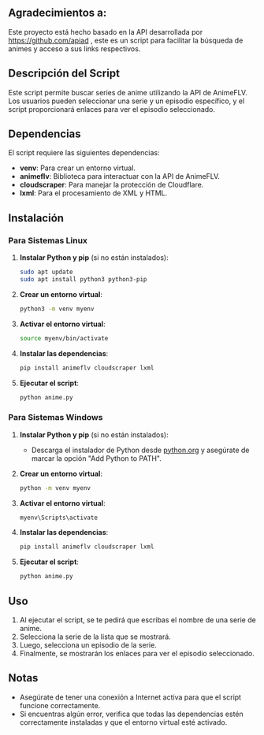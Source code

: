 ## Agradecimientos a:
Este proyecto está hecho basado en la API desarrollada por https://github.com/apiad , este es un script para facilitar la búsqueda de animes y acceso a sus links respectivos.

## Descripción del Script

Este script permite buscar series de anime utilizando la API de AnimeFLV. Los usuarios pueden seleccionar una serie y un episodio específico, y el script proporcionará enlaces para ver el episodio seleccionado.

## Dependencias

El script requiere las siguientes dependencias:

- **venv**: Para crear un entorno virtual.
- **animeflv**: Biblioteca para interactuar con la API de AnimeFLV.
- **cloudscraper**: Para manejar la protección de Cloudflare.
- **lxml**: Para el procesamiento de XML y HTML.

## Instalación

### Para Sistemas Linux

1. **Instalar Python y pip** (si no están instalados):
   ```bash
   sudo apt update
   sudo apt install python3 python3-pip
   ```

2. **Crear un entorno virtual**:
   ```bash
   python3 -m venv myenv
   ```

3. **Activar el entorno virtual**:
   ```bash
   source myenv/bin/activate
   ```

4. **Instalar las dependencias**:
   ```bash
   pip install animeflv cloudscraper lxml
   ```

5. **Ejecutar el script**:
   ```bash
   python anime.py
   ```

### Para Sistemas Windows

1. **Instalar Python y pip** (si no están instalados):
   - Descarga el instalador de Python desde [python.org](https://www.python.org/downloads/) y asegúrate de marcar la opción "Add Python to PATH".

2. **Crear un entorno virtual**:
   ```cmd
   python -m venv myenv
   ```

3. **Activar el entorno virtual**:
   ```cmd
   myenv\Scripts\activate
   ```

4. **Instalar las dependencias**:
   ```cmd
   pip install animeflv cloudscraper lxml
   ```

5. **Ejecutar el script**:
   ```cmd
   python anime.py
   ```

## Uso

1. Al ejecutar el script, se te pedirá que escribas el nombre de una serie de anime.
2. Selecciona la serie de la lista que se mostrará.
3. Luego, selecciona un episodio de la serie.
4. Finalmente, se mostrarán los enlaces para ver el episodio seleccionado.

## Notas

- Asegúrate de tener una conexión a Internet activa para que el script funcione correctamente.
- Si encuentras algún error, verifica que todas las dependencias estén correctamente instaladas y que el entorno virtual esté activado.
